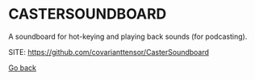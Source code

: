 # CASTERSOUNDBOARD

 A soundboard for hot-keying and playing back sounds (for podcasting).
 
 SITE: https://github.com/covarianttensor/CasterSoundboard

 [Go back](https://portable-linux-apps.github.io/apps.html)
